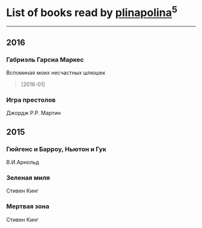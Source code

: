 # List of books read by [plinapolina](http://vk.com/id173746684)<sup>5</sup>
---

## 2016

### Габриэль Гарсиа Маркес
Вспоминая моих несчастных шлюшек
> [2016-01] 


### Игра престолов
Джордж Р.Р. Мартин



## 2015

### Гюйгенс и Барроу, Ньютон и Гук
В.И.Арнольд


### Зеленая миля
Стивен Кинг


### Мертвая зона
Стивен Кинг



